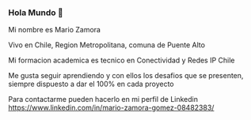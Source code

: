### Hola Mundo 👋
Mi nombre es Mario Zamora 

Vivo en Chile, Region Metropolitana, comuna de Puente Alto

Mi formacion academica es tecnico en Conectividad y Redes IP Chile

Me gusta seguir aprendiendo y con ellos los desafios que se presenten, siempre dispuesto a dar el 100% en cada proyecto

Para contactarme pueden hacerlo en mi perfil de Linkedin https://www.linkedin.com/in/mario-zamora-gomez-08482383/
